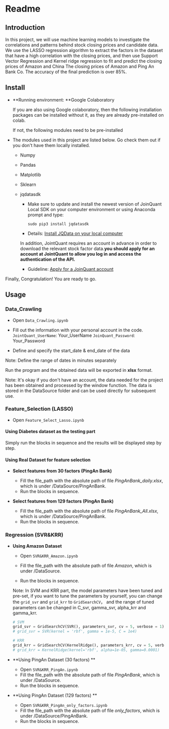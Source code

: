 # Readme

## Introduction

In this project, we will use machine learning models to investigate the correlations and patterns behind stock closing prices and candidate data.  We use the LASSO regression algorithm to extract the factors in the dataset that have a high correlation with the closing prices, and then use Support Vector Regression and Kernel ridge regression to fit and predict the closing prices of Amazon and China The closing prices of Amazon and Ping An Bank Co. The accuracy of the final prediction is over 85%. 

## Install

- **Running environment: **Google Colaboratory

  If you are also using Google colaboratory, then the following installation packages can be installed without it, as they are already pre-installed on colab.

  If not, the following modules need to be pre-installed

- The modules used in this project are listed below. Go check them out if you don't have them locally installed.

  - Numpy

  - Pandas

  - Matplotlib

  - Sklearn

  - jqdatasdk

     - Make sure to update and install the newest version of JoinQuant Local SDK on your computer environment or using Anaconda prompt and type: 

       `sudo pip3 install jqdatasdk` 

      - Details: [Install JQData on your local computer](https://www.joinquant.com/view/community/detail/cdf86c624992fc86ed51d920ef8c637b)

    In addition, JointQuant requires an account in advance in order to download the relevant stock factor data.**you should apply for an account at JointQuant to allow you log in and access the authentication of the API.**

    - Guideline: [Apply for a JoinQuant account](https://www.joinquant.com/default/index/sdk?utm_campaign=JQData%E7%94%B3%E8%AF%B7&utm_medium=%E7%BD%91%E9%A1%B5&utm_source=%E8%81%9A%E5%AE%BD&gio_link_id=xRxqAjP5) 


Finally, Congratulation! You are ready to go.

## Usage

### Data_Crawling

- Open `Data_Crawling.ipynb`

- Fill out the information with your personal account in the code.
  `JointQuant_UserName`: Your_UserName
  `JoinQuant_Password`: Your_Password

-  Define and specify the start_date & end_date of the data

  Note: Define the range of dates in minutes separately

Run the program and the obtained data will be exported in **xlsx** format.

Note: It's okay if you don't have an account, the data needed for the project has been obtained and processed by the window function. The data is stored in the DataSource folder and can be used directly for subsequent use.

### Feature_Selection (LASSO)

- Open `Feature_Select_Lasso.ipynb`

#### Using Diabetes dataset as the testing part

Simply run the blocks in sequence and the results will be displayed step by step.

#### Using Real Dataset for feature selection

- **Select features from 30 factors (PingAn Bank)**
  - Fill the file_path with the absolute path of file *PingAnBank_daily.xlsx*, which is under /DataSource/PingAnBank.
  - Run the blocks in sequence.

- **Select features from 129 factors (PingAn Bank)**
  - Fill the file_path with the absolute path of file *PingAnBank_All.xlsx*, which is under /DataSource/PingAnBank.
  - Run the blocks in sequence.

### Regression (SVR&KRR)

- **Using Amazon Dataset**

  - Open `SVR&KRR_Amazon.ipynb`

  - Fill the file_path with the absolute path of file *Amazon*, which is under /DataSource.
  - Run the blocks in sequence.

  Note: In SVM and KRR part, the model parameters have been tuned and pre-set, if you want to tune the parameters by yourself, you can change the `grid_svr` and `grid_krr` to `GridSearchCV`， and the range of tuned parameters can be changed in C_svr, gamma_svr, alpha_krr and gamma_krr. 

  ```python
  # SVM
  grid_svr = GridSearchCV(SVR(), parameters_svr, cv = 5, verbose = 1)
  # grid_svr = SVR(kernel = 'rbf', gamma = 1e-5, C = 1e4)
  
  # KRR
  grid_krr = GridSearchCV(KernelRidge(), parameters_krr, cv = 5, verbose = 1)
  # grid_krr = KernelRidge(kernel='rbf', alpha=1e-05, gamma=0.0001)
  ```

- **Using PingAn Dataset (30 factors) **
  - Open `SVR&KRR_PingAn.ipynb`
  - Fill the file_path with the absolute path of file *PingAnBank*, which is under /DataSource.
  - Run the blocks in sequence.
- **Using PingAn Dataset (129 factors) **
  - Open `SVR&KRR_PingAn_only_factors.ipynb`
  - Fill the file_path with the absolute path of file *only_factors*, which is under /DataSource/PingAnBank.
  - Run the blocks in sequence.